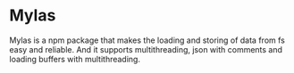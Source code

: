 # Mylas

Mylas is a npm package that makes the loading and storing of data from fs easy and reliable. And it supports multithreading, json with comments and loading buffers with multithreading.